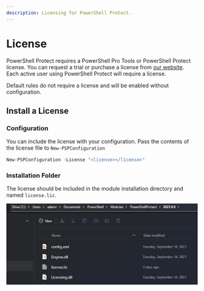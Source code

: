 ```yaml
---
description: Licensing for PowerShell Protect.
---
```


# License

PowerShell Protect requires a PowerShell Pro Tools or PowerShell Protect license. You can request a trial or purchase a license from [our website](https://www.ironmansoftware.com). Each active user using PowerShell Protect will require a license.&#x20;

Default rules do not require a license and will be enabled without configuration.&#x20;

## Install a License

### Configuration&#x20;

You can include the license with your configuration. Pass the contents of the license file to `New-PSPConfiguration`

```powershell
New-PSPConfiguration -License "<license></license>"
```

### Installation Folder

The license should be included in the module installation directory and named `license.lic`.&#x20;

![](<../../.gitbook/assets/image (82).png>)

